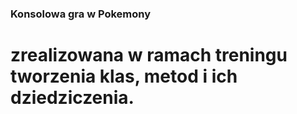 ### Konsolowa gra w Pokemony

# zrealizowana w ramach treningu tworzenia klas, metod i ich dziedziczenia.

